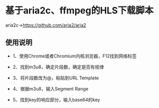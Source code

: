 # 基于aria2c、ffmpeg的HLS下载脚本

aria2c→https://github.com/aria2/aria2

## 使用说明

* 1、使用Chrome或者Chromium内核浏览器，F12找到网络标签

* 2、找到m3u8，确定片段数，确定是否有规律

* 3、将片段数改为@，粘贴到URL Template

* 4、根据m3u8，输入Segment Range

* 5、找到key的响应部分，输入base64的key
